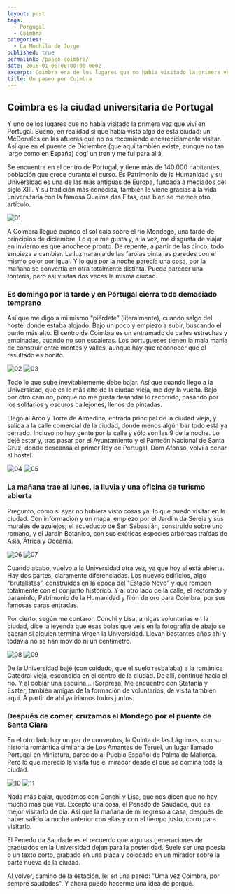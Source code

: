 ```yaml
---
layout: post
tags:
  - Porgugal
  - Coimbra
categories:
  - La Mochila de Jorge
published: true
permalink: /paseo-coimbra/
date: 2016-01-06T00:00:00.000Z
excerpt: Coimbra era de los lugares que no había visitado la primera vez que viví en Portugal. Bueno, en realidad sí que sí que había visto algo de esta ciudad: un McDonalds en las afueras que no os recomiendo encarecidamente visitar. Así que en el puente de Diciembre -que aquí también existe, aunque no tan largo como en España- cogí un tren y me fui para allá.
title: Un paseo por Coimbra
---
```

## Coimbra es la ciudad universitaria de Portugal
Y uno de los lugares que no había visitado la primera vez que viví en Portugal. Bueno, en realidad sí que había visto algo de esta ciudad: un McDonalds en las afueras que no os recomiendo encarecidamente visitar. Así que en el puente de Diciembre (que aquí también existe, aunque no tan largo como en España) cogí un tren y me fui para allá.

Se encuentra en el centro de Portugal, y tiene más de 140.000 habitantes, población que crece durante el curso. Es Patrimonio de la Humanidad y su Universidad es una de las más antiguas de Europa, fundada a mediados del siglo XIII. Y su tradición más conocida, también le viene gracias a la vida universitaria con la famosa Queima das Fitas, que bien se merece otro artículo.

![01](https://raw.githubusercontent.com/eyrjo/archivo/e18e4efc024d9af96170c5af021b98030695244b/assets/img/coimbra/01.jpg)

A Coimbra llegué cuando el sol caía sobre el río Mondego, una tarde de principios de diciembre. Lo que me gusta y, a la vez, me disgusta de viajar en invierno es que anochece pronto. De repente, a partir de las cinco, todo empieza a cambiar. La luz naranja de las farolas pinta las paredes con el mismo color por igual. Y lo que por la noche parecía una cosa, por la mañana se convertía en otra totalmente distinta. Puede parecer una tontería, pero así visitas dos veces la misma ciudad. 

### Es domingo por la tarde y en Portugal cierra todo demasiado temprano
Así que me digo a mi mismo “piérdete” (literalmente), cuando salgo del hostel donde estaba alojado. Bajo un poco y empiezo a subir, buscando el punto más alto. El centro de Coimbra es un entramado de calles estrechas y empinadas, cuando no son escaleras. Los portugueses tienen la mala manía de construir entre montes y valles, aunque hay que reconocer que el resultado es bonito.

![02](https://raw.githubusercontent.com/eyrjo/archivo/e18e4efc024d9af96170c5af021b98030695244b/assets/img/coimbra/02.jpg)
![03](https://raw.githubusercontent.com/eyrjo/archivo/e18e4efc024d9af96170c5af021b98030695244b/assets/img/coimbra/03.jpg)

Todo lo que sube inevitablemente debe bajar. Así que cuando llego a la Universidad, que es lo más alto de la ciudad vieja, me doy la vuelta. Bajo por otro camino, porque no me gusta desandar lo recorrido, pasando por los solitarios y oscuros callejones, llenos de pintadas.

Llego al Arco y Torre de Almedina, entrada principal de la ciudad vieja, y salida a la calle comercial de la ciudad, donde menos algún bar todo está ya cerrado. Incluso no hay gente por la calle y sólo son las 9 de la noche. Lo dejé estar y, tras pasar por el Ayuntamiento y el Panteón Nacional de Santa Cruz, donde descansa el primer Rey de Portugal, Dom Afonso, volví a cenar al hostel.

![04](https://raw.githubusercontent.com/eyrjo/archivo/e18e4efc024d9af96170c5af021b98030695244b/assets/img/coimbra/04.jpg)
![05](https://raw.githubusercontent.com/eyrjo/archivo/e18e4efc024d9af96170c5af021b98030695244b/assets/img/coimbra/05.jpg)

### La mañana trae al lunes, la lluvia y una oficina de turismo abierta
Pregunto, como si ayer no hubiera visto cosas ya, lo que puedo visitar en la ciudad. Con información y un mapa, empiezo por el Jardím da Sereia y sus murales de azulejos; el acueducto de San Sebastián, construido sobre uno romano, y el Jardín Botánico, con sus exóticas especies arbóreas traídas de Asia, África y Oceanía.

![06](https://raw.githubusercontent.com/eyrjo/archivo/e18e4efc024d9af96170c5af021b98030695244b/assets/img/coimbra/06.jpg)
![07](https://raw.githubusercontent.com/eyrjo/archivo/e18e4efc024d9af96170c5af021b98030695244b/assets/img/coimbra/07.jpg)

Cuando acabo, vuelvo a la Universidad otra vez, ya que hoy sí está abierta. Hay dos partes, claramente diferenciadas. Los nuevos edificios, algo “brutalistas”, construidos en la época del "Estado Novo" y que rompen totalmente con el conjunto histórico. Y al otro lado de la calle, el rectorado y paraninfo, Patrimonio de la Humanidad y filón de oro para Coimbra, por sus famosas caras entradas.

Por cierto, según me contaron Conchi y Lisa, amigas voluntarias en la ciudad, dice la leyenda que esas bolas que veis en la fotografía de abajo se caerán si alguien termina virgen la Universidad. Llevan bastantes años ahí y todavía no se han movido ni un centímetro.

![08](https://raw.githubusercontent.com/eyrjo/archivo/1252f5f35a7d4ebf31f181a179e432ee30a7bd8a/assets/img/coimbra/08.jpg)
![09](https://raw.githubusercontent.com/eyrjo/archivo/1252f5f35a7d4ebf31f181a179e432ee30a7bd8a/assets/img/coimbra/09.jpg)

De la Universidad bajé (con cuidado, que el suelo resbalaba) a la románica Catedral vieja, escondida en el centro de la ciudad. De allí, continué hacia el rio. Y al doblar una esquina... ¡Sorpresa! Me encuentro con Stefania y Eszter, también amigas de la formación de voluntarios, de visita también aquí. A partir de ahí ya iríamos todos juntos.

### Después de comer, cruzamos el Mondego por el puente de Santa Clara
En el otro lado hay un par de conventos, la Quinta de las Lágrimas, con su historia romántica similar a de Los Amantes de Teruel, un lugar llamado Portugal en Miniatura, parecido al Pueblo Español de Palma de Mallorca. Pero lo que mereció la visita fue el mirador desde el que se domina toda la ciudad.

![10](https://raw.githubusercontent.com/eyrjo/archivo/1252f5f35a7d4ebf31f181a179e432ee30a7bd8a/assets/img/coimbra/10.jpg)
![11](https://raw.githubusercontent.com/eyrjo/archivo/1252f5f35a7d4ebf31f181a179e432ee30a7bd8a/assets/img/coimbra/11.jpg)

Nada más bajar, quedamos con Conchi y Lisa, que nos dicen que no hay mucho más que ver. Excepto una cosa, el Penedo da Saudade, que es mejor visitarlo de día. Así que la mañana de mi regreso a casa, después de haber salido la noche anterior con ellas y con el tiempo justo, corro para visitarlo.

El Penedo da Saudade es el recuerdo que algunas generaciones de graduados en la Universidad dejan para la posteridad. Suele ser una poesía o un texto corto, grabado en una placa y colocado en un mirador sobre la parte nueva de la ciudad. 

Al volver, camino de la estación, leí en una pared: "Uma vez Coimbra, por sempre saudades". Y ahora puedo hacerme una idea de porqué.
